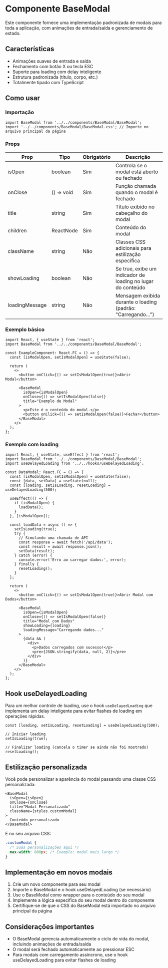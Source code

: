 # Componente BaseModal

Este componente fornece uma implementação padronizada de modais para toda a aplicação, com animações de entrada/saída e gerenciamento de estado.

## Características

- Animações suaves de entrada e saída
- Fechamento com botão X ou tecla ESC
- Suporte para loading com delay inteligente
- Estrutura padronizada (título, corpo, etc.)
- Totalmente tipado com TypeScript

## Como usar

### Importação

```tsx
import BaseModal from '../../components/BaseModal/BaseModal';
import '../../components/BaseModal/BaseModal.css'; // Importe no arquivo principal da página
```

### Props

| Prop | Tipo | Obrigatório | Descrição |
|------|------|-------------|-----------|
| isOpen | boolean | Sim | Controla se o modal está aberto ou fechado |
| onClose | () => void | Sim | Função chamada quando o modal é fechado |
| title | string | Sim | Título exibido no cabeçalho do modal |
| children | ReactNode | Sim | Conteúdo do modal |
| className | string | Não | Classes CSS adicionais para estilização específica |
| showLoading | boolean | Não | Se true, exibe um indicador de loading no lugar do conteúdo |
| loadingMessage | string | Não | Mensagem exibida durante o loading (padrão: "Carregando...") |

### Exemplo básico

```tsx
import React, { useState } from 'react';
import BaseModal from '../../components/BaseModal/BaseModal';

const ExampleComponent: React.FC = () => {
  const [isModalOpen, setIsModalOpen] = useState(false);

  return (
    <>
      <button onClick={() => setIsModalOpen(true)}>Abrir Modal</button>
      
      <BaseModal
        isOpen={isModalOpen}
        onClose={() => setIsModalOpen(false)}
        title="Exemplo de Modal"
      >
        <p>Este é o conteúdo do modal.</p>
        <button onClick={() => setIsModalOpen(false)}>Fechar</button>
      </BaseModal>
    </>
  );
};
```

### Exemplo com loading

```tsx
import React, { useState, useEffect } from 'react';
import BaseModal from '../../components/BaseModal/BaseModal';
import useDelayedLoading from '../../hooks/useDelayedLoading';

const DataModal: React.FC = () => {
  const [isModalOpen, setIsModalOpen] = useState(false);
  const [data, setData] = useState(null);
  const [loading, setIsLoading, resetLoading] = useDelayedLoading(500);

  useEffect(() => {
    if (isModalOpen) {
      loadData();
    }
  }, [isModalOpen]);

  const loadData = async () => {
    setIsLoading(true);
    try {
      // Simulando uma chamada de API
      const response = await fetch('/api/data');
      const result = await response.json();
      setData(result);
    } catch (error) {
      console.error('Erro ao carregar dados:', error);
    } finally {
      resetLoading();
    }
  };

  return (
    <>
      <button onClick={() => setIsModalOpen(true)}>Abrir Modal com Dados</button>
      
      <BaseModal
        isOpen={isModalOpen}
        onClose={() => setIsModalOpen(false)}
        title="Modal com Dados"
        showLoading={loading}
        loadingMessage="Carregando dados..."
      >
        {data && (
          <div>
            <p>Dados carregados com sucesso!</p>
            <pre>{JSON.stringify(data, null, 2)}</pre>
          </div>
        )}
      </BaseModal>
    </>
  );
};
```

## Hook useDelayedLoading

Para um melhor controle de loading, use o hook `useDelayedLoading` que implementa um delay inteligente para evitar flashes de loading em operações rápidas.

```tsx
const [loading, setIsLoading, resetLoading] = useDelayedLoading(500);

// Iniciar loading
setIsLoading(true);

// Finalizar loading (cancela o timer se ainda não foi mostrado)
resetLoading();
```

## Estilização personalizada

Você pode personalizar a aparência do modal passando uma classe CSS personalizada:

```tsx
<BaseModal
  isOpen={isOpen}
  onClose={onClose}
  title="Modal Personalizado"
  className={styles.customModal}
>
  Conteúdo personalizado
</BaseModal>
```

E no seu arquivo CSS:

```css
.customModal {
  /* Suas personalizações aqui */
  max-width: 800px; /* Exemplo: modal mais largo */
}
```

## Implementação em novos modais

1. Crie um novo componente para seu modal
2. Importe o BaseModal e o hook useDelayedLoading (se necessário)
3. Use o BaseModal como wrapper para o conteúdo do seu modal
4. Implemente a lógica específica do seu modal dentro do componente
5. Certifique-se de que o CSS do BaseModal está importado no arquivo principal da página

## Considerações importantes

- O BaseModal gerencia automaticamente o ciclo de vida do modal, incluindo animações de entrada/saída
- O modal será fechado automaticamente ao pressionar ESC
- Para modais com carregamento assíncrono, use o hook useDelayedLoading para evitar flashes de loading
